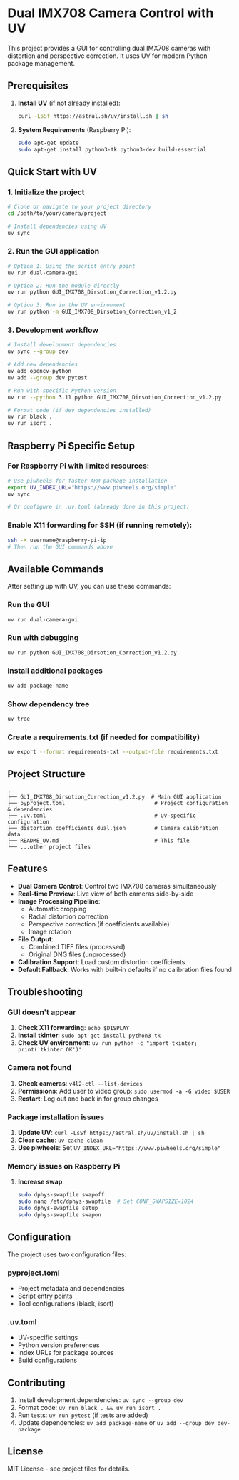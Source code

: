# Dual IMX708 Camera Control with UV

This project provides a GUI for controlling dual IMX708 cameras with distortion and perspective correction. It uses UV for modern Python package management.

## Prerequisites

1. **Install UV** (if not already installed):
   ```bash
   curl -LsSf https://astral.sh/uv/install.sh | sh
   ```

2. **System Requirements** (Raspberry Pi):
   ```bash
   sudo apt-get update
   sudo apt-get install python3-tk python3-dev build-essential
   ```

## Quick Start with UV

### 1. Initialize the project
```bash
# Clone or navigate to your project directory
cd /path/to/your/camera/project

# Install dependencies using UV
uv sync
```

### 2. Run the GUI application
```bash
# Option 1: Using the script entry point
uv run dual-camera-gui

# Option 2: Run the module directly
uv run python GUI_IMX708_Dirsotion_Correction_v1.2.py

# Option 3: Run in the UV environment
uv run python -m GUI_IMX708_Dirsotion_Correction_v1_2
```

### 3. Development workflow
```bash
# Install development dependencies
uv sync --group dev

# Add new dependencies
uv add opencv-python
uv add --group dev pytest

# Run with specific Python version
uv run --python 3.11 python GUI_IMX708_Dirsotion_Correction_v1.2.py

# Format code (if dev dependencies installed)
uv run black .
uv run isort .
```

## Raspberry Pi Specific Setup

### For Raspberry Pi with limited resources:
```bash
# Use piwheels for faster ARM package installation
export UV_INDEX_URL="https://www.piwheels.org/simple"
uv sync

# Or configure in .uv.toml (already done in this project)
```

### Enable X11 forwarding for SSH (if running remotely):
```bash
ssh -X username@raspberry-pi-ip
# Then run the GUI commands above
```

## Available Commands

After setting up with UV, you can use these commands:

### Run the GUI
```bash
uv run dual-camera-gui
```

### Run with debugging
```bash
uv run python GUI_IMX708_Dirsotion_Correction_v1.2.py
```

### Install additional packages
```bash
uv add package-name
```

### Show dependency tree
```bash
uv tree
```

### Create a requirements.txt (if needed for compatibility)
```bash
uv export --format requirements-txt --output-file requirements.txt
```

## Project Structure

```
.
├── GUI_IMX708_Dirsotion_Correction_v1.2.py  # Main GUI application
├── pyproject.toml                            # Project configuration & dependencies
├── .uv.toml                                  # UV-specific configuration
├── distortion_coefficients_dual.json         # Camera calibration data
├── README_UV.md                              # This file
└── ...other project files
```

## Features

- **Dual Camera Control**: Control two IMX708 cameras simultaneously
- **Real-time Preview**: Live view of both cameras side-by-side
- **Image Processing Pipeline**:
  - Automatic cropping
  - Radial distortion correction
  - Perspective correction (if coefficients available)
  - Image rotation
- **File Output**: 
  - Combined TIFF files (processed)
  - Original DNG files (unprocessed)
- **Calibration Support**: Load custom distortion coefficients
- **Default Fallback**: Works with built-in defaults if no calibration files found

## Troubleshooting

### GUI doesn't appear
1. **Check X11 forwarding**: `echo $DISPLAY`
2. **Install tkinter**: `sudo apt-get install python3-tk`
3. **Check UV environment**: `uv run python -c "import tkinter; print('tkinter OK')"`

### Camera not found
1. **Check cameras**: `v4l2-ctl --list-devices`
2. **Permissions**: Add user to video group: `sudo usermod -a -G video $USER`
3. **Restart**: Log out and back in for group changes

### Package installation issues
1. **Update UV**: `curl -LsSf https://astral.sh/uv/install.sh | sh`
2. **Clear cache**: `uv cache clean`
3. **Use piwheels**: Set `UV_INDEX_URL="https://www.piwheels.org/simple"`

### Memory issues on Raspberry Pi
1. **Increase swap**: 
   ```bash
   sudo dphys-swapfile swapoff
   sudo nano /etc/dphys-swapfile  # Set CONF_SWAPSIZE=1024
   sudo dphys-swapfile setup
   sudo dphys-swapfile swapon
   ```

## Configuration

The project uses two configuration files:

### pyproject.toml
- Project metadata and dependencies
- Script entry points
- Tool configurations (black, isort)

### .uv.toml
- UV-specific settings
- Python version preferences
- Index URLs for package sources
- Build configurations

## Contributing

1. Install development dependencies: `uv sync --group dev`
2. Format code: `uv run black . && uv run isort .`
3. Run tests: `uv run pytest` (if tests are added)
4. Update dependencies: `uv add package-name` or `uv add --group dev dev-package`

## License

MIT License - see project files for details. 
